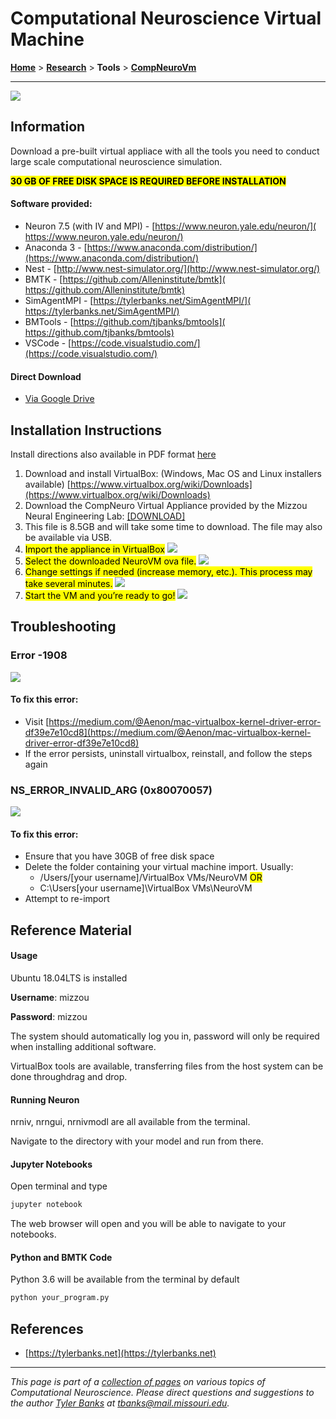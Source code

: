 # Computational Neuroscience Virtual Machine

[**Home**](/) > [**Research**](/research) > **Tools** > [**CompNeuroVm**](./)

----

![](neurovm.png)

## Information

Download a pre-built virtual appliace with all the tools you need to conduct large scale computational neuroscience simulation.

**<mark>30 GB OF FREE DISK SPACE IS REQUIRED BEFORE INSTALLATION</mark>**

#### Software provided:
* Neuron 7.5 (with IV and MPI) - [​https://www.neuron.yale.edu/neuron/](​https://www.neuron.yale.edu/neuron/)
* Anaconda 3 - ​[https://www.anaconda.com/distribution/](https://www.anaconda.com/distribution/)
* Nest - [​http://www.nest-simulator.org/](​http://www.nest-simulator.org/)
* BMTK - [​https://github.com/Alleninstitute/bmtk](​https://github.com/Alleninstitute/bmtk)
* SimAgentMPI - [​https://tylerbanks.net/SimAgentMPI/](​https://tylerbanks.net/SimAgentMPI/)
* BMTools - [​https://github.com/tjbanks/bmtools](​https://github.com/tjbanks/bmtools)
* VSCode - ​[https://code.visualstudio.com/](https://code.visualstudio.com/)


#### Direct Download

* [Via Google Drive](https://drive.google.com/uc?export=download&confirm=j7WJ&id=11wacrg9pt5IyQVoNndgu9o6Da1yXcZPQ)

## Installation Instructions
Install directions also available in PDF format [here](https://tylerbanks.net/assets/CompNeuroVMInstructions.pdf)
1. Download and install VirtualBox: (Windows, Mac OS and Linux installers available) [https://www.virtualbox.org/wiki/Downloads](https://www.virtualbox.org/wiki/Downloads)
2. Download the CompNeuro Virtual Appliance provided by the Mizzou Neural Engineering Lab: [[DOWNLOAD]](https://drive.google.com/uc?export=download&confirm=j7WJ&id=11wacrg9pt5IyQVoNndgu9o6Da1yXcZPQ) 
3. This file is 8.5GB and will take some time to download. The file may also be available via USB.
4. <mark>Import the appliance in VirtualBox</mark>
![](1.png)
5. <mark>Select the downloaded NeuroVM ova file.</mark>
![](2.png)
6. <mark>Change settings if needed (increase memory, etc.). This process may take several minutes.</mark>
![](3.png)
7. <mark>Start the VM and you’re ready to go!</mark>
![](4.png)

## Troubleshooting

### Error -1908
![](1908.png)

#### To fix this error:
* Visit [https://medium.com/@Aenon/mac-virtualbox-kernel-driver-error-df39e7e10cd8](https://medium.com/@Aenon/mac-virtualbox-kernel-driver-error-df39e7e10cd8)
* If the error persists, uninstall virtualbox, reinstall, and follow the steps again


### NS_ERROR_INVALID_ARG (0x80070057)

![](invalid_arg.png)

#### To fix this error:
* Ensure that you have 30GB of free disk space
* Delete the folder containing your virtual machine import. Usually:
    * /Users/[your username]/VirtualBox VMs/NeuroVM <mark>OR</mark>
    * C:\Users\[your username]\VirtualBox VMs\NeuroVM
* Attempt to re-import

## Reference Material

#### Usage

Ubuntu 18.04LTS is installed

**Username**: mizzou

**Password**: mizzou

The system should automatically log you in, password will only be required when installing additional software. 

VirtualBox tools are available, transferring files from the host system can be done throughdrag and drop.


#### Running Neuron

nrniv, nrngui, nrnivmodl are all available from the terminal.

Navigate to the directory with your model and run from there.

#### Jupyter Notebooks

Open terminal and type

```bash
jupyter notebook
```
The web browser will open and you will be able to navigate to your notebooks.

#### Python and BMTK Code

Python 3.6 will be available from the terminal by default

```bash
python your_program.py
```

## References

* [https://tylerbanks.net](https://tylerbanks.net)


---
*This page is part of a [collection of pages](/) on various topics of Computational Neuroscience. Please direct questions and suggestions to the author [Tyler Banks](https://tylerbanks.net) at [tbanks@mail.missouri.edu](mailto:tbanks@mail.missouri.edu).*
